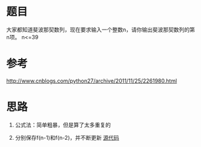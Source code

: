 # 题目

大家都知道斐波那契数列，现在要求输入一个整数n，请你输出斐波那契数列的第n项。
n<=39

# 参考
http://www.cnblogs.com/python27/archive/2011/11/25/2261980.html


# 思路
1. 公式法：简单粗暴，但是算了太多重复的

2. 分别保存f(n-1)和f(n-2)，并不断更新
[源代码](./斐波那契数列.py)
